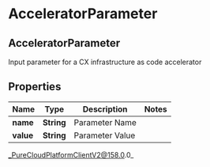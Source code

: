 # AcceleratorParameter

## AcceleratorParameter
Input parameter for a CX infrastructure as code accelerator

## Properties

|Name | Type | Description | Notes|
|------------ | ------------- | ------------- | -------------|
| **name** | **String** | Parameter Name | |
| **value** | **String** | Parameter Value | |



_PureCloudPlatformClientV2@158.0.0_
